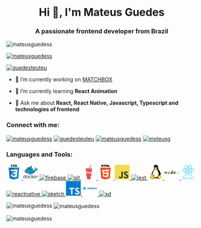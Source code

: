 <h1 align="center">Hi 👋, I'm Mateus Guedes</h1>
<h3 align="center">A passionate frontend developer from Brazil</h3>

<p align="left"> <img src="https://komarev.com/ghpvc/?username=mateusguedess&label=Profile%20views&color=0e75b6&style=flat" alt="mateusguedess" /> </p>

<p align="left"> <a href="https://github.com/ryo-ma/github-profile-trophy"><img src="https://github-profile-trophy.vercel.app/?username=mateusguedess" alt="mateusguedess" /></a> </p>

<p align="left"> <a href="https://twitter.com/guedesteuteu" target="blank"><img src="https://img.shields.io/twitter/follow/guedesteuteu?logo=twitter&style=for-the-badge" alt="guedesteuteu" /></a> </p>

- 🔭 I’m currently working on [MATCHBOX](*PRIVATE*)

- 🌱 I’m currently learning **React Animation**

- 💬 Ask me about **React, React Native, Javascript, Typescript and technologies of frontend**

<h3 align="left">Connect with me:</h3>
<p align="left">
<a href="https://dev.to/mateusguedess" target="blank"><img align="center" src="https://cdn.jsdelivr.net/npm/simple-icons@3.0.1/icons/dev-dot-to.svg" alt="mateusguedess" height="30" width="40" /></a>
<a href="https://twitter.com/guedesteuteu" target="blank"><img align="center" src="https://cdn.jsdelivr.net/npm/simple-icons@3.0.1/icons/twitter.svg" alt="guedesteuteu" height="30" width="40" /></a>
<a href="https://linkedin.com/in/mateusguedess" target="blank"><img align="center" src="https://cdn.jsdelivr.net/npm/simple-icons@3.0.1/icons/linkedin.svg" alt="mateusguedess" height="30" width="40" /></a>
<a href="https://instagram.com/mxteusg" target="blank"><img align="center" src="https://cdn.jsdelivr.net/npm/simple-icons@3.0.1/icons/instagram.svg" alt="mxteusg" height="30" width="40" /></a>
</p>

<h3 align="left">Languages and Tools:</h3>
<p align="left"> <a href="https://www.w3schools.com/css/" target="_blank"> <img src="https://raw.githubusercontent.com/devicons/devicon/master/icons/css3/css3-original-wordmark.svg" alt="css3" width="40" height="40"/> </a> <a href="https://www.docker.com/" target="_blank"> <img src="https://raw.githubusercontent.com/devicons/devicon/master/icons/docker/docker-original-wordmark.svg" alt="docker" width="40" height="40"/> </a> <a href="https://firebase.google.com/" target="_blank"> <img src="https://www.vectorlogo.zone/logos/firebase/firebase-icon.svg" alt="firebase" width="40" height="40"/> </a> <a href="https://git-scm.com/" target="_blank"> <img src="https://www.vectorlogo.zone/logos/git-scm/git-scm-icon.svg" alt="git" width="40" height="40"/> </a> <a href="https://gulpjs.com" target="_blank"> <img src="https://raw.githubusercontent.com/devicons/devicon/master/icons/gulp/gulp-plain.svg" alt="gulp" width="40" height="40"/> </a> <a href="https://www.w3.org/html/" target="_blank"> <img src="https://raw.githubusercontent.com/devicons/devicon/master/icons/html5/html5-original-wordmark.svg" alt="html5" width="40" height="40"/> </a> <a href="https://developer.mozilla.org/en-US/docs/Web/JavaScript" target="_blank"> <img src="https://raw.githubusercontent.com/devicons/devicon/master/icons/javascript/javascript-original.svg" alt="javascript" width="40" height="40"/> </a> <a href="https://jestjs.io" target="_blank"> <img src="https://www.vectorlogo.zone/logos/jestjsio/jestjsio-icon.svg" alt="jest" width="40" height="40"/> </a> <a href="https://www.linux.org/" target="_blank"> <img src="https://raw.githubusercontent.com/devicons/devicon/master/icons/linux/linux-original.svg" alt="linux" width="40" height="40"/> </a> <a href="https://nodejs.org" target="_blank"> <img src="https://raw.githubusercontent.com/devicons/devicon/master/icons/nodejs/nodejs-original-wordmark.svg" alt="nodejs" width="40" height="40"/> </a> <a href="https://reactjs.org/" target="_blank"> <img src="https://raw.githubusercontent.com/devicons/devicon/master/icons/react/react-original-wordmark.svg" alt="react" width="40" height="40"/> </a> <a href="https://reactnative.dev/" target="_blank"> <img src="https://reactnative.dev/img/header_logo.svg" alt="reactnative" width="40" height="40"/> </a> <a href="https://www.sketch.com/" target="_blank"> <img src="https://www.vectorlogo.zone/logos/sketchapp/sketchapp-icon.svg" alt="sketch" width="40" height="40"/> </a> <a href="https://www.typescriptlang.org/" target="_blank"> <img src="https://raw.githubusercontent.com/devicons/devicon/master/icons/typescript/typescript-original.svg" alt="typescript" width="40" height="40"/> </a> <a href="https://webpack.js.org" target="_blank"> <img src="https://raw.githubusercontent.com/devicons/devicon/d00d0969292a6569d45b06d3f350f463a0107b0d/icons/webpack/webpack-original-wordmark.svg" alt="webpack" width="40" height="40"/> </a> <a href="https://www.adobe.com/products/xd.html" target="_blank"> <img src="https://cdn.worldvectorlogo.com/logos/adobe-xd.svg" alt="xd" width="40" height="40"/> </a> </p>

<p><img align="left" src="https://github-readme-stats.vercel.app/api/top-langs?username=mateusguedess&show_icons=true&locale=en&layout=compact" alt="mateusguedess" /></p>

<p>&nbsp;<img align="center" src="https://github-readme-stats.vercel.app/api?username=mateusguedess&show_icons=true&theme=tokyonight" alt="mateusguedess" /></p>

<p><img align="center" src="https://github-readme-streak-stats.herokuapp.com/?user=mateusguedess&" alt="mateusguedess" /></p>



<!--
**MateusGuedess/MateusGuedess** is a ✨ _special_ ✨ repository because its `README.md` (this file) appears on your GitHub profile.
